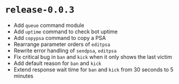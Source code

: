 # `release-0.0.3`
- Add `queue` command module
- Add `uptime` command to check bot uptime
- Add `copypsa` command to copy a PSA
- Rearrange parameter orders of `editpsa`
- Rewrite error handling of `sendpsa`, `editpsa`
- Fix critical bug in `ban` and `kick` when it only shows the last victim
- Add default reason for `ban` and `kick`
- Extend response wait time for `ban` and `kick` from 30 seconds to 5 minutes